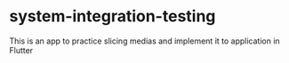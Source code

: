 # system-integration-testing
This is an app to practice slicing medias and implement it to application in Flutter
